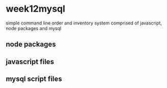 # week12mysql
simple command line order and inventory system comprised of javascript, node packages and mysql
## node packages
## javascript files
## mysql script files